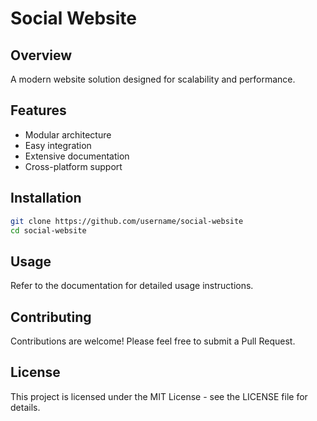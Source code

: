 # Social Website

## Overview
A modern website solution designed for scalability and performance.

## Features
- Modular architecture
- Easy integration
- Extensive documentation
- Cross-platform support

## Installation
```bash
git clone https://github.com/username/social-website
cd social-website
```

## Usage
Refer to the documentation for detailed usage instructions.

## Contributing
Contributions are welcome! Please feel free to submit a Pull Request.

## License
This project is licensed under the MIT License - see the LICENSE file for details.